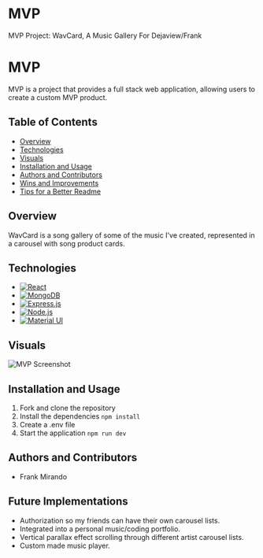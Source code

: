 # MVP
MVP Project: WavCard, A Music Gallery For Dejaview/Frank

 

# MVP

MVP is a project that provides a full stack web application, allowing users to create a custom MVP product.

## Table of Contents

- [Overview](#overview)
- [Technologies](#technologies)
- [Visuals](#visuals)
- [Installation and Usage](#installation-and-usage)
- [Authors and Contributors](#authors-and-contributors)
- [Wins and Improvements](#wins-and-improvements)
- [Tips for a Better Readme](#tips-for-a-better-readme)

## Overview

WavCard is a song gallery of some of the music I've created, represented in a carousel with song product cards.

## Technologies

- [![React](https://img.shields.io/badge/React-20232A?style=for-the-badge&logo=react&logoColor=61DAFB)](https://reactjs.org/)
- [![MongoDB](https://img.shields.io/badge/MongoDB-4EA94B?style=for-the-badge&logo=mongodb&logoColor=white)](https://www.mongodb.com/)
- [![Express.js](https://img.shields.io/badge/Express.js-000000?style=for-the-badge&logo=express&logoColor=white)](https://expressjs.com/)
- [![Node.js](https://img.shields.io/badge/Node.js-339933?style=for-the-badge&logo=nodedotjs&logoColor=white)](https://nodejs.org/)
- [![Material UI](https://img.shields.io/badge/Material%20UI-000000?style=for-the-badge&logo=material-ui&logoColor=white)](https://material-ui.com/)

## Visuals

![MVP Screenshot](https://github.com/fmirando/MVP/blob/master/public/images/MVP.jpg)

## Installation and Usage

1. Fork and clone the repository
2. Install the dependencies `npm install`
3. Create a .env file
4. Start the application `npm run dev`

## Authors and Contributors

- Frank Mirando

## Future Implementations
- Authorization so my friends can have their own carousel lists.
- Integrated into a personal music/coding portfolio.
- Vertical parallax effect scrolling through different artist carousel lists.
- Custom made music player. 


